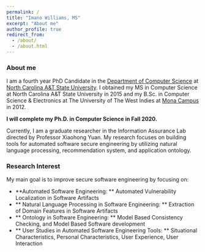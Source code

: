 ```yaml
---
permalink: /
title: "Imano Williams, MS"
excerpt: "About me"
author_profile: true
redirect_from:
  - /about/
  - /about.html
---
```

### <i class="fa fa-fw fa-user" aria-hidden="true"> </i> About me
I am a fourth year PhD Candidate in the [Department of Computer Science](https://www.ncat.edu/coe/departments/cs/index.php) at [North Carolina A&T State University](https://www.ncat.edu/). I obtained my MS in Computer Science at North Carolina A&T State University in 2015 and my B.Sc. in Computer Science & Electronics at The University of The West Indies at [Mona Campus](https://www.mona.uwi.edu/) in 2012.

**I will complete my Ph.D. in Computer Science in Fall 2020.**

Currently, I am a graduate researcher in the Information Assurance Lab directed by Professor Xiaohong Yuan. My research focuses on building tools for automated software secure engineering by utilizing natural language processing, recommendation system, and application ontology.

### <i class="fa fa-fw fa-book-reader" aria-hidden="true"> </i> Research Interest
My main goal is to improve secure software engineering by focusing on:
  * **Automated Software Engineering: ** Automated Vulnerability Localization in Software Artifacts
  * ** Natural Language Processing in Software Engineering: ** Extraction of Domain Features in Software Artifacts
  * ** Ontology in Software Engineering: ** Model Based Consistency Checking, and Model Based Software development
  * ** User Studies in Automated Software Engineering Tools: ** Situational Characteristics, Personal Characteristics, User Experience, User Interaction
